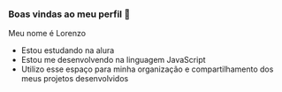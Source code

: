 ### Boas vindas ao meu perfil 💙

Meu nome é Lorenzo

- Estou estudando na alura
- Estou me desenvolvendo na linguagem JavaScript
- Utilizo esse espaço para minha organização e compartilhamento dos meus projetos desenvolvidos
